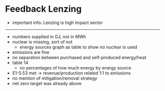 # Feedback Lenzing
- important info: Lenzing is high impact sector
---
- numbers supplied in GJ, not in MWh
- nuclear is missing, sort of not
	- energy sources graph as table to show no nuclear is used
- emissions are fine
- no separation between purchased and self-produced energy/heat
- table 14
	- no percentages of how much energy by energy source
- E1-5.53 met -> revenue/production related 1:1 to emissions
- no mention of mitigation/removal strategy
- net zero target was already above